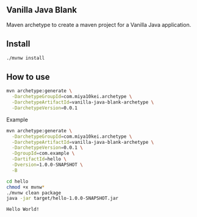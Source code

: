 Vanilla Java Blank
---
Maven archetype to create a maven project for a Vanilla Java application.

## Install
```bash
./mvnw install
```

## How to use
```bash
mvn archetype:generate \
  -DarchetypeGroupId=com.miya10kei.archetype \
  -DarchetypeArtifactId=vanilla-java-blank-archetype \
  -DarchetypeVersion=0.0.1 
```

Example
```bash
mvn archetype:generate \
  -DarchetypeGroupId=com.miya10kei.archetype \
  -DarchetypeArtifactId=vanilla-java-blank-archetype \
  -DarchetypeVersion=0.0.1 \
  -DgroupId=com.example \
  -DartifactId=hello \
  -Dversion=1.0.0-SNAPSHOT \
  -B
```
```bash
cd hello
chmod +x mvnw*
./mvnw clean package
java -jar target/hello-1.0.0-SNAPSHOT.jar

Hello World!
```


